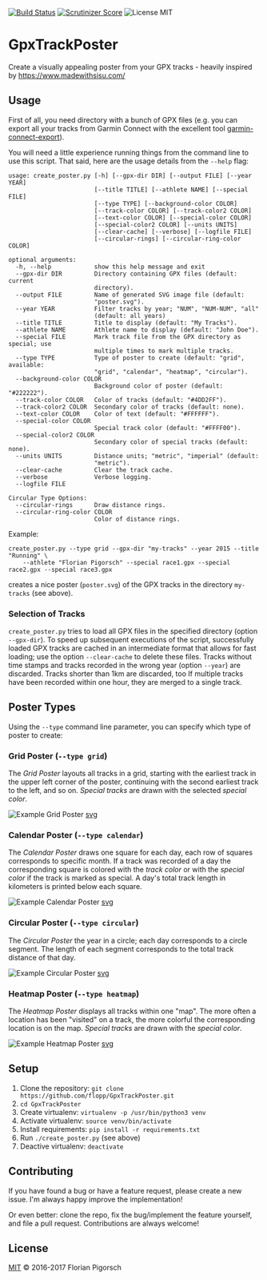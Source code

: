 [![Build Status](https://travis-ci.org/flopp/GpxTrackPoster.svg?branch=master)](https://travis-ci.org/flopp/GpxTrackPoster)
[![Scrutinizer Score](https://scrutinizer-ci.com/g/flopp/GpxTrackPoster/badges/quality-score.png)](https://scrutinizer-ci.com/g/flopp/GpxTrackPoster/)
![License MIT](https://img.shields.io/badge/license-MIT-lightgrey.svg?style=flat)

# GpxTrackPoster
Create a visually appealing poster from your GPX tracks - heavily inspired by https://www.madewithsisu.com/


## Usage
First of all, you need directory with a bunch of GPX files (e.g. you can export all your tracks from Garmin Connect with the excellent tool [garmin-connect-export](https://github.com/kjkjava/garmin-connect-export)).

You will need a little experience running things from the command line to use this script. That said, here are the usage details from the `--help` flag:

```
usage: create_poster.py [-h] [--gpx-dir DIR] [--output FILE] [--year YEAR]
                        [--title TITLE] [--athlete NAME] [--special FILE]
                        [--type TYPE] [--background-color COLOR]
                        [--track-color COLOR] [--track-color2 COLOR]
                        [--text-color COLOR] [--special-color COLOR]
                        [--special-color2 COLOR] [--units UNITS]
                        [--clear-cache] [--verbose] [--logfile FILE]
                        [--circular-rings] [--circular-ring-color COLOR]

optional arguments:
  -h, --help            show this help message and exit
  --gpx-dir DIR         Directory containing GPX files (default: current
                        directory).
  --output FILE         Name of generated SVG image file (default:
                        "poster.svg").
  --year YEAR           Filter tracks by year; "NUM", "NUM-NUM", "all"
                        (default: all years)
  --title TITLE         Title to display (default: "My Tracks").
  --athlete NAME        Athlete name to display (default: "John Doe").
  --special FILE        Mark track file from the GPX directory as special; use
                        multiple times to mark multiple tracks.
  --type TYPE           Type of poster to create (default: "grid", available:
                        "grid", "calendar", "heatmap", "circular").
  --background-color COLOR
                        Background color of poster (default: "#222222").
  --track-color COLOR   Color of tracks (default: "#4DD2FF").
  --track-color2 COLOR  Secondary color of tracks (default: none).
  --text-color COLOR    Color of text (default: "#FFFFFF").
  --special-color COLOR
                        Special track color (default: "#FFFF00").
  --special-color2 COLOR
                        Secondary color of special tracks (default: none).
  --units UNITS         Distance units; "metric", "imperial" (default:
                        "metric").
  --clear-cache         Clear the track cache.
  --verbose             Verbose logging.
  --logfile FILE

Circular Type Options:
  --circular-rings      Draw distance rings.
  --circular-ring-color COLOR
                        Color of distance rings.
```

Example:
```
create_poster.py --type grid --gpx-dir "my-tracks" --year 2015 --title "Running" \
    --athlete "Florian Pigorsch" --special race1.gpx --special race2.gpx --special race3.gpx
```
creates a nice poster (`poster.svg`) of the GPX tracks in the directory `my-tracks` (see above).


### Selection of Tracks

`create_poster.py` tries to load all GPX files in the specified directory (option `--gpx-dir`).
To speed up subsequent executions of the script, successfully loaded GPX tracks are cached in an intermediate format that allows for fast loading; use the option `--clear-cache` to delete these files.
Tracks without time stamps and tracks recorded in the wrong year (option `--year`) are discarded.
Tracks shorter than 1km are discarded, too
If multiple tracks have been recorded within one hour, they are merged to a single track.

## Poster Types

Using the `--type` command line parameter, you can specify which type of poster to create:

### Grid Poster (`--type grid`)
The *Grid Poster* layouts all tracks in a grid, starting with the earliest track in the upper left corner of the poster, continuing with the second earliest track to the left, and so on.
*Special tracks* are drawn with the selected *special color*.

![Example Grid Poster](https://github.com/flopp/GpxTrackPoster/blob/master/examples/example_grid.png)
[svg](https://github.com/flopp/GpxTrackPoster/blob/master/examples/example_grid.svg)

### Calendar Poster (`--type calendar`)
The *Calendar Poster* draws one square for each day, each row of squares corresponds to specific month. If a track was recorded of a day the corresponding square is colored with the *track color* or with the *special color* if the track is marked as special. A day's total track length in kilometers is printed below each square.

![Example Calendar Poster](https://github.com/flopp/GpxTrackPoster/blob/master/examples/example_calendar.png)
[svg](https://github.com/flopp/GpxTrackPoster/blob/master/examples/example_calendar.svg)

### Circular Poster (`--type circular`)
The *Circular Poster* the year in a circle; each day corresponds to a circle segment. The length of each segment corresponds to the total track distance of that day.

![Example Circular Poster](https://github.com/flopp/GpxTrackPoster/blob/master/examples/example_circular.png)
[svg](https://github.com/flopp/GpxTrackPoster/blob/master/examples/example_circular.svg)

### Heatmap Poster (`--type heatmap`)
The *Heatmap Poster* displays all tracks within one "map". The more often a location has been "visited" on a track, the more colorful the corresponding location is on the map. *Special tracks* are drawn with the *special color*.

![Example Heatmap Poster](https://github.com/flopp/GpxTrackPoster/blob/master/examples/example_heatmap.png)
[svg](https://github.com/flopp/GpxTrackPoster/blob/master/examples/example_heatmap.svg)

## Setup
1. Clone the repository: `git clone https://github.com/flopp/GpxTrackPoster.git`
2. `cd GpxTrackPoster`
3. Create virtualenv: `virtualenv -p /usr/bin/python3 venv`
4. Activate virtualenv: `source venv/bin/activate`
5. Install requirements: `pip install -r requirements.txt`
6. Run `./create_poster.py` (see above)
7. Deactive virtualenv: `deactivate`

## Contributing
If you have found a bug or have a feature request, please create a new issue. I'm always happy improve the implementation!

Or even better: clone the repo, fix the bug/implement the feature yourself, and file a pull request. Contributions are always welcome!

## License
[MIT](https://github.com/flopp/GpxTrackPoster/blob/master/LICENSE) &copy; 2016-2017 Florian Pigorsch
